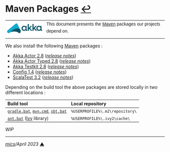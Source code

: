 # <span id="top">Maven Packages</span> <span style="size:25%;"><a href="README.md">↩</a></span>

<table style="font-family:Helvetica,Arial;line-height:1.6;">
  <tr>
  <td style="border:0;padding:0 10px 0 0;min-width:120px;"><a href="https://akka.io/" rel="external"><img style="border:0;" src="./docs/images/akka.svg" width="120" alt="Akka project"/></a></td>
  <td style="border:0;padding:0;vertical-align:text-top;">This document presents the <a href="https://mvnrepository.com/" rel="external">Maven</a> packages our projects depend on.
  </td>
  </tr>
</table>

We also install the following [Maven][maven_repository] packages : 

- [Akka Actor 2.8](https://mvnrepository.com/artifact/com.typesafe.akka/akka-actor) ([*release notes*](https://github.com/akka/akka/releases))
- [Akka Actor Typed 2.8](https://mvnrepository.com/artifact/com.typesafe.akka/akka-actor-typed) ([*release notes*](https://github.com/akka/akka/releases))
- [Akka Testkit 2.8](https://mvnrepository.com/artifact/com.typesafe.akka/akka-testkit) ([*release notes*](https://github.com/akka/akka/releases))
- [Config 1.4](https://mvnrepository.com/artifact/com.typesafe/config) ([*release notes*](https://github.com/lightbend/config/blob/main/NEWS.md))
- [ScalaTest 3.2](https://mvnrepository.com/artifact/org.scalatest/scalatest) ([*release notes*](https://github.com/scalatest/scalatest/releases/tag/release-3.2.15))

Depending on the build tool the above packages are stored locally in two different locations :

| Build&nbsp;tool   | Local&nbsp;repository           |
|:-----------------------|:--------------------------------|
| [`gradle.bat`][gradle_cli], [`mvn.cmd`][mvn_cli], [`sbt.bat`][sbt_cli] | `%USERPROFILE%\.m2\repository\` | 
| [`ant.bat`][ant_cli] ([Ivy][ivy_lib] library)    | `%USERPROFILE%\.ivy2\cache\`    |

*WIP*

***

*[mics](https://lampwww.epfl.ch/~michelou/)/April 2023* [**&#9650;**](#top)
<span id="bottom">&nbsp;</span>

<!-- link refs -->

[ant_cli]: https://ant.apache.org/
[gradle_cli]: https://docs.gradle.org/current/userguide/declaring_repositories.html
[ivy_lib]: https://ant.apache.org/ivy/
[maven_repository]: https://mvnrepository.com/
[mvn_cli]: https://maven.apache.org/ref/3.9.0/maven-embedder/cli.html
[sbt_cli]: https://www.scala-sbt.org/1.x/docs/Resolvers.html
